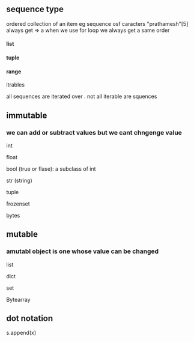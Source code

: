 ## sequence type
ordered collection of an item
eg sequence osf caracters
"prathamesh"[5] always get => a
when we use for loop we always get a same order

#### list

#### tuple

#### range


itrables

all sequences are iterated over .
not all iterable are squences


## immutable
### we can add or subtract values but we cant chngenge value

int

float

bool (true or flase): a subclass of int

str (string)

tuple

frozenset

bytes

## mutable
###  amutabl object is one whose value can be changed

list

dict

set

Bytearray

## dot notation

s.append(x)
